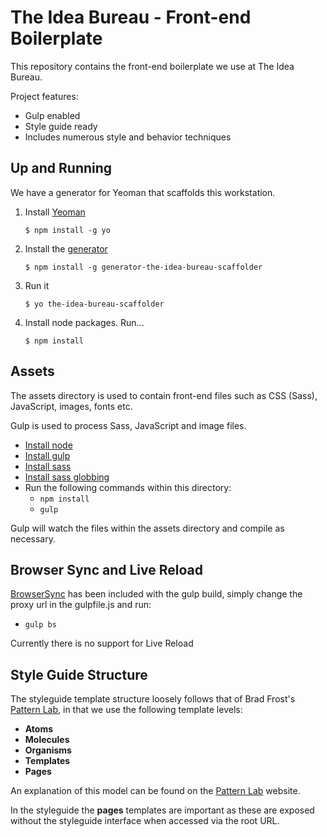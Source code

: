 # The Idea Bureau - Front-end Boilerplate

This repository contains the front-end boilerplate we use at The Idea Bureau.

Project features:

- Gulp enabled
- Style guide ready
- Includes numerous style and behavior techniques

## Up and Running

We have a generator for Yeoman that scaffolds this workstation.

1. Install [Yeoman](http://yeoman.io)

	```
	$ npm install -g yo
	```

2. Install the [generator](https://www.npmjs.com/package/generator-the-idea-bureau-scaffolder)

	```
	$ npm install -g generator-the-idea-bureau-scaffolder
	```

3. Run it

	```
	$ yo the-idea-bureau-scaffolder
	```

4. Install node packages. Run...

	```
	$ npm install
	```

## Assets

The assets directory is used to contain front-end files such as CSS (Sass), JavaScript, images, fonts etc.

Gulp is used to process Sass, JavaScript and image files.

- [Install node](http://nodejs.org/download/)
- [Install gulp](https://github.com/gulpjs/gulp/blob/master/docs/getting-started.md)
- [Install sass](http://sass-lang.com/install)
- [Install sass globbing](https://github.com/chriseppstein/sass-globbing)
- Run the following commands within this directory:
  - `npm install`
  - `gulp`

Gulp will watch the files within the assets directory and compile as necessary.

## Browser Sync and Live Reload

[BrowserSync](http://www.browsersync.io/) has been included with the gulp build, simply change the proxy url in the gulpfile.js and run:
-   `gulp bs`

Currently there is no support for Live Reload

## Style Guide Structure

The styleguide template structure loosely follows that of Brad Frost's [Pattern Lab](http://patternlab.io/about.html), in that we use the following template levels:

- **Atoms**
- **Molecules**
- **Organisms**
- **Templates**
- **Pages**

An explanation of this model can be found on the [Pattern Lab](http://patternlab.io/about.html) website.

In the styleguide the **pages** templates are important as these are exposed without the styleguide interface when accessed via the root URL.
